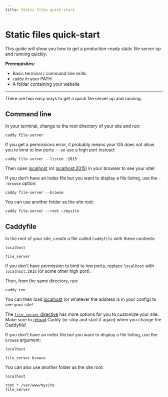 ```yaml
---
title: Static files quick-start
---
```


# Static files quick-start

This guide will show you how to get a production-ready static file server up and running quickly.

**Prerequisites:**
- Basic terminal / command line skills
- `caddy` in your PATH
- A folder containing your website

---

There are two easy ways to get a quick file server up and running.

## Command line

In your terminal, change to the root directory of your site and run:

<pre><code class="cmd bash">caddy file-server</code></pre>

If you get a permissions error, it probably means your OS does not allow you to bind to low ports -- so use a high port instead:

<pre><code class="cmd bash">caddy file-server --listen :2015</code></pre>

Then open [localhost](http://localhost) (or [localhost:2015](http://localhost:2015)) in your browser to see your site!

If you don't have an index file but you want to display a file listing, use the `--browse` option:

<pre><code class="cmd bash">caddy file-server --browse</code></pre>

You can use another folder as the site root:

<pre><code class="cmd bash">caddy file-server --root ~/mysite</code></pre>



## Caddyfile

In the root of your site, create a file called `Caddyfile` with these contents:

```caddy
localhost

file_server
```

If you don't have permission to bind to low ports, replace `localhost` with `localhost:2015` (or some other high port).

Then, from the same directory, run:

<pre><code class="cmd bash">caddy run</code></pre>

You can then load [localhost](https://localhost) (or whatever the address is in your config) to see your site!

The [`file_server` directive](/docs/caddyfile/directives/file_server) has more options for you to customize your site. Make sure to [reload](/docs/command-line#caddy-reload) Caddy (or stop and start it again) when you change the Caddyfile!

If you don't have an index file but you want to display a file listing, use the `browse` argument:

```caddy
localhost

file_server browse
```

You can also use another folder as the site root:

```caddy
localhost

root * /var/www/mysite
file_server
```

